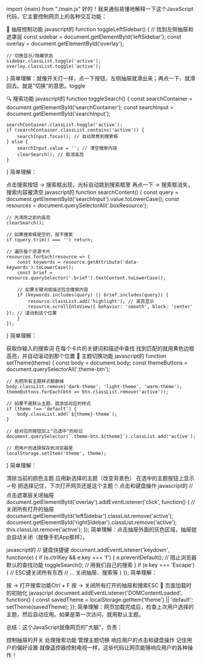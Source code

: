 import {main} from "./main.js"
好的！我来通俗易懂地解释一下这个JavaScript代码，它主要控制网页上的各种交互功能：

🚪 抽屉控制功能
javascript的
function toggleLeftSidebar() {
    // 找到左侧抽屉和遮罩层
    const sidebar = document.getElementById('leftSidebar');
    const overlay = document.getElementById('overlay');
    
    // 切换显示/隐藏状态
    sidebar.classList.toggle('active');
    overlay.classList.toggle('active');
}
简单理解：就像开关灯一样，点一下按钮，左侧抽屉就滑出来；再点一下，就滑回去。就是"切换"的意思。toggle

🔍 搜索功能
javascript的
function toggleSearch() {
    const searchContainer = document.getElementById('searchContainer');
    const searchInput = document.getElementById('searchInput');
    
    searchContainer.classList.toggle('active');
    if (searchContainer.classList.contains('active')) {
        searchInput.focus(); // 自动聚焦到搜索框
    } else {
        searchInput.value = ''; // 清空搜索内容
        clearSearch(); // 取消高亮
    }
}
简单理解：

点击搜索按钮 → 搜索框出现，光标自动跳到搜索框里
再点一下 → 搜索框消失，搜索内容被清空
javascript的
function searchContent() {
    const query = document.getElementById('searchInput').value.toLowerCase();
    const resources = document.querySelectorAll('.boxResource');
    
    // 先清除之前的高亮
    clearSearch();
    
    // 如果搜索框是空的，就不搜索
    if (query.trim() === '') return;
    
    // 遍历每个资源卡片
    resources.forEach(resource => {
        const keywords = resource.getAttribute('data-keywords').toLowerCase();
        const brief = resource.querySelector('.brief').textContent.toLowerCase();
        
        // 如果关键词或描述包含搜索内容
        if (keywords.includes(query) || brief.includes(query)) {
            resource.classList.add('highlight'); // 高亮显示
            resource.scrollIntoView({ behavior: 'smooth', block: 'center' }); // 滚动到这个位置
        }
    });
}
简单理解：

获取你输入的搜索词
在每个卡片的关键词和描述中查找
找到匹配的就用黄色边框高亮，并自动滚动到那个位置
🎨 主题切换功能
javascript的
function setTheme(theme) {
    const body = document.body;
    const themeButtons = document.querySelectorAll('.theme-btn');
    
    // 先把所有主题样式都删掉
    body.classList.remove('dark-theme', 'light-theme', 'warm-theme');
    themeButtons.forEach(btn => btn.classList.remove('active'));
    
    // 如果不是默认主题，就添加对应的样式
    if (theme !== 'default') {
        body.classList.add(`${theme}-theme`);
    }
    
    // 给对应的按钮加上"已选中"的标记
    document.querySelector(`.theme-btn.${theme}`).classList.add('active');
    
    // 把用户的选择保存到浏览器里
    localStorage.setItem('theme', theme);
}
简单理解：

清除当前的颜色主题
应用新选择的主题（改变背景色）
在选中的主题按钮上显示✓号
把选择记住，下次打开网页还是这个主题
🖱️ 点击和键盘操作
javascript的
// 点击遮罩层关闭抽屉
document.getElementById('overlay').addEventListener('click', function() {
    // 关闭所有打开的抽屉
    document.getElementById('leftSidebar').classList.remove('active');
    document.getElementById('rightSidebar').classList.remove('active');
    this.classList.remove('active');
});
简单理解：点击抽屉外面的灰色区域，抽屉就会自动关闭（就像手机App那样）。

javascript的
// 键盘快捷键
document.addEventListener('keydown', function(e) {
    if (e.ctrlKey && e.key === 'f') {
        e.preventDefault(); // 阻止浏览器默认的查找功能
        toggleSearch(); // 用我们自己的搜索
    }
    if (e.key === 'Escape') {
        // ESC键关闭所有东西
        // ... 关闭抽屉、搜索等
    }
});
简单理解：

按 → 打开搜索功能Ctrl + F
按 → 关闭所有打开的抽屉和搜索ESC
🔄 页面加载时的初始化
javascript
document.addEventListener('DOMContentLoaded', function() {
    const savedTheme = localStorage.getItem('theme') || 'default';
    setTheme(savedTheme);
});
简单理解：网页加载完成后，检查上次用户选择的主题，然后自动应用。如果是第一次访问，就用默认主题。

总结：这个JavaScript就像网页的"大脑"，负责：

控制抽屉的开关
处理搜索功能
管理主题切换
响应用户的点击和键盘操作
记住用户的偏好设置
就像遥控器控制电视一样，这些代码让网页能够响应用户的各种操作！





